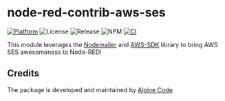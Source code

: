 # node-red-contrib-aws-ses

[![Platform](https://img.shields.io/badge/platform-Node--RED-red)](https://nodered.org)
![License](https://img.shields.io/github/license/alpine-code/node-red-contrib-aws-ses.svg)
![Release](https://img.shields.io/npm/v/@alpine-code/node-red-contrib-aws-ses.svg)
![NPM](https://img.shields.io/npm/dm/@alpine-code/node-red-contrib-aws-ses.svg)
[![CI](https://github.com/alpine-code/node-red-contrib-aws-ses/actions/workflows/main.yml/badge.svg)](https://github.com/alpine-code/node-red-contrib-aws-ses/actions/workflows/main.yml)

This module leverages the [Nodemailer](https://nodemailer.com/about/) and [AWS-SDK](https://docs.aws.amazon.com/AWSJavaScriptSDK/latest/AWS/SES.html) library to bring AWS SES awesomeness to Node-RED!

## Credits

The package is developed and maintained by [Alpine Code](https://www.alpine-code.com/).